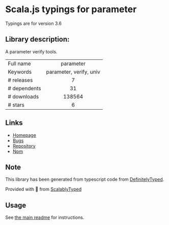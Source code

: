 
# Scala.js typings for parameter

Typings are for version 3.6

## Library description:
A parameter verify tools.

|                    |                 |
| ------------------ | :-------------: |
| Full name          | parameter |
| Keywords           | parameter, verify, univ |
| # releases         | 7 |
| # dependents       | 31 |
| # downloads        | 138564 |
| # stars            | 6 |

## Links
- [Homepage](https://github.com/node-modules/parameter#readme)
- [Bugs](https://github.com/node-modules/parameter/issues)
- [Repository](https://github.com/node-modules/parameter)
- [Npm](https://www.npmjs.com/package/parameter)
    


## Note
This library has been generated from typescript code from [DefinitelyTyped](https://definitelytyped.org).

Provided with :purple_heart: from [ScalablyTyped](https://github.com/oyvindberg/ScalablyTyped)

## Usage
See [the main readme](../../readme.md) for instructions.


